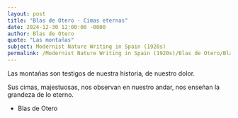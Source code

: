 ```yaml
---
layout: post
title: "Blas de Otero - Cimas eternas"
date: 2024-12-30 12:00:00 -0000
author: Blas de Otero
quote: "Las montañas"
subject: Modernist Nature Writing in Spain (1920s)
permalink: /Modernist Nature Writing in Spain (1920s)/Blas de Otero/Blas de Otero - Cimas eternas
---
```


Las montañas
 son testigos
 de nuestra historia,
 de nuestro dolor.

 Sus cimas, majestuosas,
 nos observan
 en nuestro andar,
 nos enseñan
 la grandeza
 de lo eterno.

- Blas de Otero
